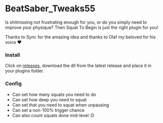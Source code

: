 # BeatSaber_Tweaks55

Is shitmissing not frustrating enough for you, or do you simply need to improve your physique? Then Squat To Begin is just the right plugin for you!

Thanks to Sync for the amazing idea and thanks to Olaf my beloved for his voice ❤️

### Install

Click on [releases](https://github.com/kinsi55/BeatSaber_SquatToBegin/releases/latest), download the dll from the latest release and place it in your plugins folder.

### Config

- Can set how many squats you need to do
- Can set how deep you need to squat
- Can set that you need to squat when unpausing
- Can set a non-100% trigger chance
- Can also count squats done mid-level :D
